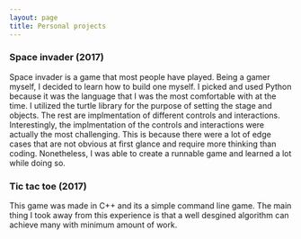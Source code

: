```yaml
---
layout: page
title: Personal projects
---
```

### Space invader (2017)
Space invader is a game that most people have played. Being a gamer myself, I decided to learn how to build one myself.
I picked and used Python because it was the language that I was the most comfortable with at the time. I utilized the turtle library for the purpose of setting the stage and objects. The rest are implmentation of different controls and interactions. Interestingly, the implmentation of the controls and interactions were actually the most challenging. This is because there were a lot of edge cases that are not obvious at first glance and require more thinking than coding. Nonetheless, I was able to create a runnable game and learned a lot while doing so.

### Tic tac toe (2017)
This game was made in C++ and its a simple command line game. The main thing I took away from this experience is that a well desgined algorithm can achieve many with minimum amount of work. 